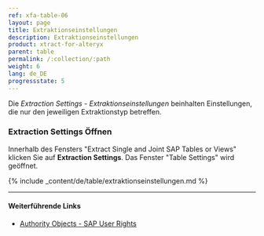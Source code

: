 ```yaml
---
ref: xfa-table-06
layout: page
title: Extraktionseinstellungen
description: Extraktionseinstellungen
product: xtract-for-alteryx
parent: table
permalink: /:collection/:path
weight: 6
lang: de_DE
progressstate: 5
---
```


Die *Extraction Settings - Extraktionseinstellungen* beinhalten Einstellungen, die nur den jeweiligen Extraktionstyp betreffen.
 
### Extraction Settings Öffnen
Innerhalb des Fensters "Extract Single and Joint SAP Tables or Views" klicken Sie auf **Extraction Settings**. Das Fenster "Table Settings" wird geöffnet. 

{% include _content/de/table/extraktionseinstellungen.md  %}

***********
#### Weiterführende Links
- [Authority Objects - SAP User Rights](https://kb.theobald-software.com/sap/authority-objects-sap-user-rights)